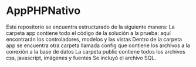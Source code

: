 # AppPHPNativo
 
Este repositorio se encuentra estructurado de la siguiente manera:
La carpeta app contiene todo el código de la solución a la prueba: aquí encontrarán los controladores, modelos y las vistas
Dentro de la carpeta app se encuentra otra carpeta llamada config que contiene los archivos a la conexión a la base de datos
La carpeta public contiene todos los archivos css, javascript, imágenes y fuentes
Se incluyó el archivo SQL.
